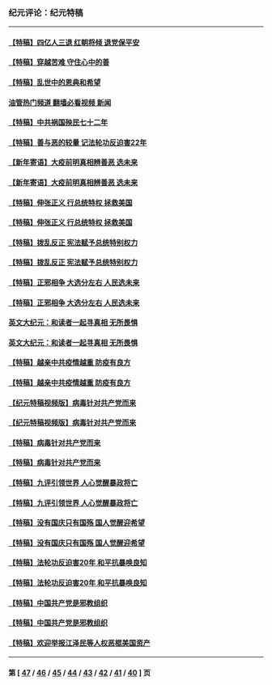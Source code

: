 ### 纪元评论：纪元特稿
---
#### [【特稿】四亿人三退 红朝将倾 退党保平安](../../pages/nsc424/n13794378.md?08130330) 
#### [【特稿】穿越苦难 守住心中的善](../../pages/nsc424/n13784979.md?08130330) 
#### [【特稿】乱世中的恩典和希望](../../pages/nsc424/n13734687.md?08130330) 
#### [油管热门频道 翻墙必看视频 新闻](ok?08130330)
#### [【特稿】中共祸国殃民七十二年](../../pages/nsc424/n13272607.md?08130330) 
#### [【特稿】善与恶的较量 记法轮功反迫害22年](../../pages/nsc424/n13086597.md?08130330) 
#### [【新年寄语】大疫前明真相辨善恶 选未来](../../pages/nsc424/n12660855.md?08130330) 
#### [【新年寄语】大疫前明真相辨善恶 选未来](../../pages/nsc424/n12660855.md?08130330) 
#### [【特稿】伸张正义 行总统特权 拯救美国](../../pages/nsc424/n12616806.md?08130330) 
#### [【特稿】伸张正义 行总统特权 拯救美国](../../pages/nsc424/n12616806.md?08130330) 
#### [【特稿】拨乱反正 宪法赋予总统特别权力](../../pages/nsc424/n12598306.md?08130330) 
#### [【特稿】拨乱反正 宪法赋予总统特别权力](../../pages/nsc424/n12598306.md?08130330) 
#### [【特稿】正邪相争 大选分左右 人民选未来](../../pages/nsc424/n12545208.md?08130330) 
#### [【特稿】正邪相争 大选分左右 人民选未来](../../pages/nsc424/n12545208.md?08130330) 
#### [英文大纪元：和读者一起寻真相 无所畏惧](../../pages/nsc424/n12542027.md?08130330) 
#### [英文大纪元：和读者一起寻真相 无所畏惧](../../pages/nsc424/n12542027.md?08130330) 
#### [【特稿】越亲中共疫情越重 防疫有良方](../../pages/nsc424/n12042989.md?08130330) 
#### [【特稿】越亲中共疫情越重 防疫有良方](../../pages/nsc424/n12042989.md?08130330) 
#### [【纪元特稿视频版】病毒针对共产党而来](../../pages/nsc424/n11977328.md?08130330) 
#### [【纪元特稿视频版】病毒针对共产党而来](../../pages/nsc424/n11977328.md?08130330) 
#### [【特稿】病毒针对共产党而来](../../pages/nsc424/n11928818.md?08130330) 
#### [【特稿】病毒针对共产党而来](../../pages/nsc424/n11928818.md?08130330) 
#### [【特稿】九评引领世界 人心觉醒暴政将亡](../../pages/nsc424/n11660496.md?08130330) 
#### [【特稿】九评引领世界 人心觉醒暴政将亡](../../pages/nsc424/n11660496.md?08130330) 
#### [【特稿】没有国庆只有国殇 国人觉醒迎希望](../../pages/nsc424/n11549354.md?08130330) 
#### [【特稿】没有国庆只有国殇 国人觉醒迎希望](../../pages/nsc424/n11549354.md?08130330) 
#### [【特稿】法轮功反迫害20年 和平抗暴唤良知](../../pages/nsc424/n11389135.md?08130330) 
#### [【特稿】法轮功反迫害20年 和平抗暴唤良知](../../pages/nsc424/n11389135.md?08130330) 
#### [【特稿】中国共产党是邪教组织](../../pages/nsc424/n11355551.md?08130330) 
#### [【特稿】中国共产党是邪教组织](../../pages/nsc424/n11355551.md?08130330) 
#### [【特稿】欢迎举报江泽民等人权恶棍美国资产](../../pages/nsc424/n11303040.md?08130330) 

---
#### 第 [ [47](./47.md?08130330) / [46](./46.md?08130330) / [45](./45.md?08130330) / [44](./44.md?08130330) / [43](./43.md?08130330) / [42](./42.md?08130330) / [41](./41.md?08130330) / [40](./40.md?08130330) ] 页
